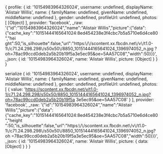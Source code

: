{ profile:
   { id: '10154983964326024',
     username: undefined,
     displayName: 'Alistair Willis',
     name:
      { familyName: undefined,
        givenName: undefined,
        middleName: undefined },
     gender: undefined,
     profileUrl: undefined,
     photos: [ [Object] ],
     provider: 'facebook',
     _raw: '{"id":"10154983964326024","name":"Alistair Willis","picture":{"data":{"cache_key":"10151444165641024:8ed454238e3f4cbc7b5a5710e6d4ce80","hei
ght":50,"is_silhouette":false,"url":"https:\\/\\/scontent.xx.fbcdn.net\\/v\\/t1.0-1\\/c71.24.298.298\\/s50x50\\/8850_10151444165641024_1396974052_n.jpg
?oh=78ac99ccd0deb2a5b20b19f5a3e5ec95&oe=5AA57C08","width":50}}}',
     _json:
      { id: '10154983964326024',
        name: 'Alistair Willis',
        picture: [Object] } } }


        
serialize { id: '10154983964326024',
  username: undefined,
  displayName: 'Alistair Willis',
  name:
   { familyName: undefined,
     givenName: undefined,
     middleName: undefined },
  gender: undefined,
  profileUrl: undefined,
  photos: [ { value: 'https://scontent.xx.fbcdn.net/v/t1.0-1/c71.24.298.298/s50x50/8850_10151444165641024_1396974052_n.jpg?oh=78ac99ccd0deb2a5b20b19f5a
3e5ec95&oe=5AA57C08' } ],
  provider: 'facebook',
  _raw: '{"id":"10154983964326024","name":"Alistair Willis","picture":{"data":{"cache_key":"10151444165641024:8ed454238e3f4cbc7b5a5710e6d4ce80","height
":50,"is_silhouette":false,"url":"https:\\/\\/scontent.xx.fbcdn.net\\/v\\/t1.0-1\\/c71.24.298.298\\/s50x50\\/8850_10151444165641024_1396974052_n.jpg?oh
=78ac99ccd0deb2a5b20b19f5a3e5ec95&oe=5AA57C08","width":50}}}',
  _json:
   { id: '10154983964326024',
     name: 'Alistair Willis',
     picture: { data: [Object] } } }